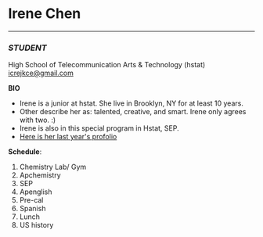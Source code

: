 # Irene Chen   
---
### _STUDENT_  
High School of Telecommunication Arts & Technology (hstat)  
icrejkce@gmail.com


**BIO**
+ Irene is a junior at hstat. She live in Brooklyn, NY for at least 10 years.  
+ Other describe her as: talented, creative, and smart. Irene only agrees with two. :)  
+ Irene is also in this special program in Hstat, SEP.
+  [Here is her last year's profolio](https://sites.google.com/a/hstat.org/irenec7418sep10/)


**Schedule**:
1. Chemistry Lab/ Gym
2. Apchemistry 
3. SEP
4. Apenglish
5. Pre-cal
6. Spanish
7. Lunch
8. US history

